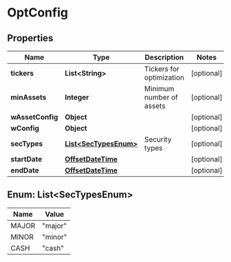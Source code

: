 
# OptConfig

## Properties
Name | Type | Description | Notes
------------ | ------------- | ------------- | -------------
**tickers** | **List&lt;String&gt;** | Tickers for optimization |  [optional]
**minAssets** | **Integer** | Minimum number of assets |  [optional]
**wAssetConfig** | **Object** |  |  [optional]
**wConfig** | **Object** |  |  [optional]
**secTypes** | [**List&lt;SecTypesEnum&gt;**](#List&lt;SecTypesEnum&gt;) | Security types |  [optional]
**startDate** | [**OffsetDateTime**](OffsetDateTime.md) |  |  [optional]
**endDate** | [**OffsetDateTime**](OffsetDateTime.md) |  |  [optional]


<a name="List<SecTypesEnum>"></a>
## Enum: List&lt;SecTypesEnum&gt;
Name | Value
---- | -----
MAJOR | &quot;major&quot;
MINOR | &quot;minor&quot;
CASH | &quot;cash&quot;



